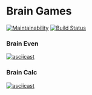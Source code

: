 # Brain Games

[![Maintainability](https://api.codeclimate.com/v1/badges/986882ff524928d33c1b/maintainability)](https://codeclimate.com/github/vnk729/project-lvl1-s454/maintainability)
[![Build Status](https://travis-ci.org/vnk729/project-lvl1-s454.svg?branch=master)](https://travis-ci.org/vnk729/project-lvl1-s454)

### Brain Even
[![asciicast](https://asciinema.org/a/gmLaaUy8XHvu1XKmz8e8K8MU1.svg)](https://asciinema.org/a/gmLaaUy8XHvu1XKmz8e8K8MU1)

### Brain Calc
[![asciicast](https://asciinema.org/a/bpNwfkNftKBFBmhk1uMQqyKJC.svg)](https://asciinema.org/a/bpNwfkNftKBFBmhk1uMQqyKJC)